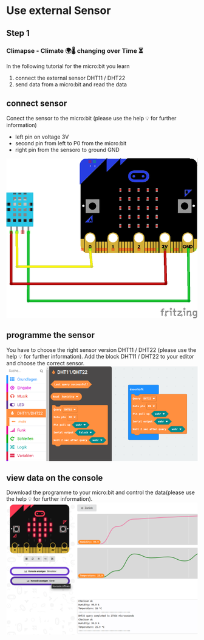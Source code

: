 # Use external Sensor

## Step 1

### Climapse - Climate 🌍🌡️ changing over Time  ⏳️

In the following tutorial for the micro:bit you learn 
1. connect the external sensor DHT11 / DHT22 
2. send data from a micro:bit and read the data 

## connect sensor

Conect the sensor to the micro:bit  (please use the help 💡 for further information)
* left  pin on voltage 3V
* second pin from left to P0 from the micro:bit
* right pin from the sensoro to ground GND

 ![Schaltplan DHT11 Sensor](https://github.com/gitalm/-climpase----use-external-sensor/blob/1c7c2f3f9a9f0654863a05f6e469756aa9c7219d/DHT11_Steckplatine.png?raw=true)

## programme the sensor

You have to choose the right sensor version DHT11 / DHT22 (please use the help 💡 for further information).
Add the block DHT11 / DHT22 to your editor and choose the correct sensor.
 ![Block hinzufügen](https://github.com/gitalm/-climpase----use-external-sensor/blob/master/2022-01-30_17-15.png?raw=true)


## view data on the console

Download the programme to your micro:bit and control the data(please use the help 💡 for further information).
 ![Konsole des micro:bit](https://github.com/gitalm/-climpase----use-external-sensor/blob/master/2022-01-30_17-17.png?raw=true)